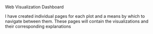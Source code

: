 Web Visualization Dashboard

I have created individual pages for each plot and a means by which to navigate between them. These pages will contain the visualizations and their corresponding explanations
